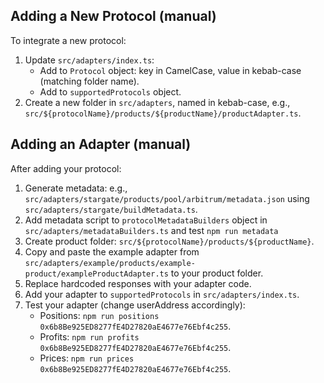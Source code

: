 ## Adding a New Protocol (manual)

To integrate a new protocol:

1. Update `src/adapters/index.ts`:
   - Add to `Protocol` object: key in CamelCase, value in kebab-case (matching folder name).
   - Add to `supportedProtocols` object.
2. Create a new folder in `src/adapters`, named in kebab-case, e.g., `src/${protocolName}/products/${productName}/productAdapter.ts`.

## Adding an Adapter (manual)

After adding your protocol:

1. Generate metadata: e.g., `src/adapters/stargate/products/pool/arbitrum/metadata.json` using `src/adapters/stargate/buildMetadata.ts`.
2. Add metadata script to `protocolMetadataBuilders` object in `src/adapters/metadataBuilders.ts` and test `npm run metadata`
3. Create product folder: `src/${protocolName}/products/${productName}`.
4. Copy and paste the example adapter from `src/adapters/example/products/example-product/exampleProductAdapter.ts` to your product folder.
5. Replace hardcoded responses with your adapter code.
6. Add your adapter to `supportedProtocols` in `src/adapters/index.ts`.
7. Test your adapter (change userAddress accordingly):
   - Positions: `npm run positions 0x6b8Be925ED8277fE4D27820aE4677e76Ebf4c255`.
   - Profits: `npm run profits 0x6b8Be925ED8277fE4D27820aE4677e76Ebf4c255`.
   - Prices: `npm run prices 0x6b8Be925ED8277fE4D27820aE4677e76Ebf4c255`.
